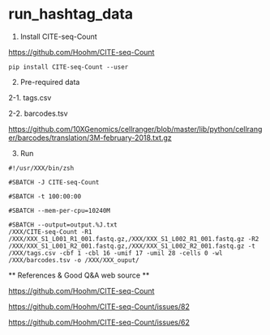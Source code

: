 # run_hashtag_data

1. Install CITE-seq-Count
 
https://github.com/Hoohm/CITE-seq-Count

```
pip install CITE-seq-Count --user 
```


2. Pre-required data

2-1. tags.csv 

2-2. barcodes.tsv

https://github.com/10XGenomics/cellranger/blob/master/lib/python/cellranger/barcodes/translation/3M-february-2018.txt.gz

3. Run 

```
#!/usr/XXX/bin/zsh

#SBATCH -J CITE-seq-Count

#SBATCH -t 100:00:00

#SBATCH --mem-per-cpu=10240M

#SBATCH --output=output.%J.txt
/XXX/CITE-seq-Count -R1 /XXX/XXX_S1_L001_R1_001.fastq.gz,/XXX/XXX_S1_L002_R1_001.fastq.gz -R2 /XXX/XXX_S1_L001_R2_001.fastq.gz,/XXX/XXX_S1_L002_R2_001.fastq.gz -t /XXX/tags.csv -cbf 1 -cbl 16 -umif 17 -umil 28 -cells 0 -wl /XXX/barcodes.tsv -o /XXX/XXX_ouput/
```

** References & Good Q&A web source **

https://github.com/Hoohm/CITE-seq-Count<br>

https://github.com/Hoohm/CITE-seq-Count/issues/82<br>

https://github.com/Hoohm/CITE-seq-Count/issues/62<br>

